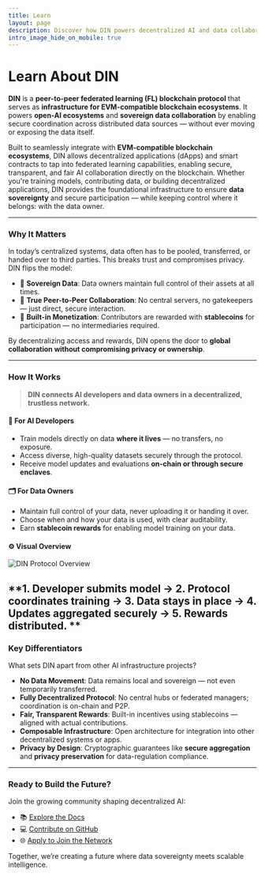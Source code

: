 ```yaml
---
title: Learn  
layout: page  
description: Discover how DIN powers decentralized AI and data collaboration through sovereign infrastructure.  
intro_image_hide_on_mobile: true  
---
```


# Learn About DIN

**DIN** is a **peer-to-peer federated learning (FL) blockchain protocol** that serves as **infrastructure for EVM-compatible blockchain ecosystems**. It powers **open-AI ecosystems** and **sovereign data collaboration** by enabling secure coordination across distributed data sources — without ever moving or exposing the data itself.

Built to seamlessly integrate with **EVM-compatible blockchain ecosystems**, DIN allows decentralized applications (dApps) and smart contracts to tap into federated learning capabilities, enabling secure, transparent, and fair AI collaboration directly on the blockchain. Whether you're training models, contributing data, or building decentralized applications, DIN provides the foundational infrastructure to ensure **data sovereignty** and secure participation — while keeping control where it belongs: with the data owner.

---

### Why It Matters

In today’s centralized systems, data often has to be pooled, transferred, or handed over to third parties. This breaks trust and compromises privacy. DIN flips the model:

- 🔐 **Sovereign Data**: Data owners maintain full control of their assets at all times.
- 🤝 **True Peer-to-Peer Collaboration**: No central servers, no gatekeepers — just direct, secure interaction.
- 💸 **Built-in Monetization**: Contributors are rewarded with **stablecoins** for participation — no intermediaries required.

By decentralizing access and rewards, DIN opens the door to **global collaboration without compromising privacy or ownership**.

---

### How It Works

> **DIN connects AI developers and data owners in a decentralized, trustless network.**

#### 🧠 For AI Developers
- Train models directly on data **where it lives** — no transfers, no exposure.
- Access diverse, high-quality datasets securely through the protocol.
- Receive model updates and evaluations **on-chain or through secure enclaves**.

#### 🗂️ For Data Owners
- Maintain full control of your data, never uploading it or handing it over.
- Choose when and how your data is used, with clear auditability.
- Earn **stablecoin rewards** for enabling model training on your data.

#### ⚙️ Visual Overview

![DIN Protocol Overview](https://DIN.github.io/images/illustrations/Figure%201.png)

**1. Developer submits model → 2. Protocol coordinates training → 3. Data stays in place → 4. Updates aggregated securely → 5. Rewards distributed.
**
---

### Key Differentiators

What sets DIN apart from other AI infrastructure projects?

- **No Data Movement**: Data remains local and sovereign — not even temporarily transferred.
- **Fully Decentralized Protocol**: No central hubs or federated managers; coordination is on-chain and P2P.
- **Fair, Transparent Rewards**: Built-in incentives using stablecoins — aligned with actual contributions.
- **Composable Infrastructure**: Open architecture for integration into other decentralized systems or apps.
- **Privacy by Design**: Cryptographic guarantees like **secure aggregation** and **privacy preservation** for data-regulation compliance.

---

### Ready to Build the Future?

Join the growing community shaping decentralized AI:

- 📚 [Explore the Docs](https://DIN.github.io/docs/)
- 💻 [Contribute on GitHub](https://github.com/DIN)
- 🌐 [Apply to Join the Network](https://DIN.github.io/contact/)

Together, we’re creating a future where data sovereignty meets scalable intelligence.

